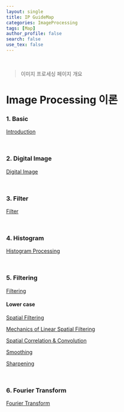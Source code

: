 ```yaml
---
layout: single
title: IP GuideMap
categories: ImageProcessing
tags: [Map]
author_profile: false
search: false
use_tex: false
---
```


<br>

> 이미지 프로세싱 페이지 개요

# Image Processing 이론

### 1. Basic
[Introduction]({{site.url}}/imageprocessing/ip_basic)

<br>

### 2. Digital Image
[Digital Image]({{site.url}}/imageprocessing/digital_image/)

<br>

### 3. Filter
[Filter]({{site.url}}/imageprocessing/filter/)

<br>

### 4. Histogram
[Histogram Processing]({{site.url}}/imageprocessing/histogram/)

<br>

### 5. Filtering
[Filtering]({{site.url}}/imageprocessing/filtering/)


#### Lower case
[Spatial Filtering]({{site.url}}/imageprocessing/spatiaal_filtering)

[Mechanics of Linear Spatial Filtering]({{site.url}}/imageprocessing/mlsf)

[Spatial Correlation & Convolution]({{site.url}}/imageprocessing/correlation_convolution)

[Smoothing]({{site.url}}/imageprocessing/smoooooothing)

[Sharpening]({{site.url}}/imageprocessing/sharpening)


<br>

### 6. Fourier Transform
[Fourier Transform]({{site.url}}/imageprocessing/fourier_transform/)